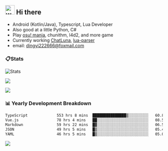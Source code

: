 ## <img alt="wave" src="https://raw.githubusercontent.com/MartinHeinz/MartinHeinz/master/wave.gif" width="30px"> Hi there

- Android (Kotlin/Java), Typescript, Lua Developer
- Also good at a little Python, C#
- Play [osu! mania](https://osu.ppy.sh/users/29808669), chunithm, l4d2, and more game
- Currently working [ChatLuna](https://github.com/ChatLunaLab), [lua-parser](https://github.com/dingyi222666/lua-parser)
- email: [dingyi222666@foxmail.com](mailto:dingyi222666@foxmail.com)

### 📋Stats

![Stats](https://github-readme-stats.vercel.app/api?username=dingyi222666&show_icons=true&icon_color=47A69E&title_color=47A69E&count_private=true)    

![](https://api.githubtrends.io/user/svg/dingyi222666/langs?time_range=one_year&include_private=True&loc_metric=changed&theme=classic)

![](http://github-profile-summary-cards.vercel.app/api/cards/productive-time?username=dingyi222666&theme=nord_dark&utcOffset=8)

### 📊 Yearly Development Breakdown


<!--START_SECTION:waka-->

```txt
TypeScript             553 hrs 8 mins  ███████████████▒░░░░░░░░░   60.87 %
Vue.js                 78 hrs 4 mins   ██░░░░░░░░░░░░░░░░░░░░░░░   08.59 %
Markdown               59 hrs 22 mins  █▓░░░░░░░░░░░░░░░░░░░░░░░   06.53 %
JSON                   49 hrs 5 mins   █▒░░░░░░░░░░░░░░░░░░░░░░░   05.40 %
YAML                   46 hrs 5 mins   █▒░░░░░░░░░░░░░░░░░░░░░░░   05.07 %
```

<!--END_SECTION:waka-->

![](https://komarev.com/ghpvc/?username=dingyi222666)
